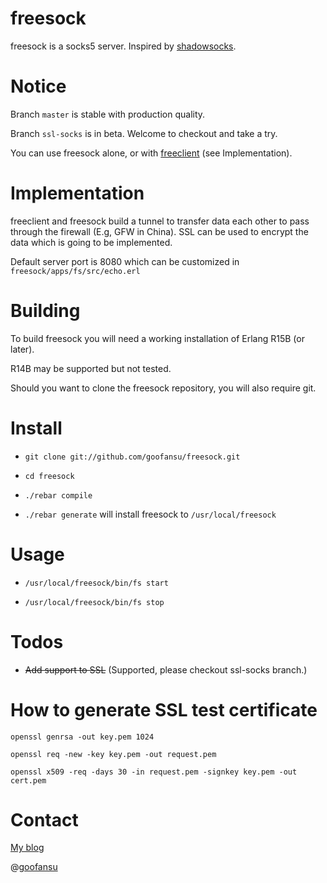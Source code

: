 freesock
========

freesock is a socks5 server. Inspired by [shadowsocks](https://github.com/clowwindy/shadowsocks).

# Notice #

Branch `master` is stable with production quality.

Branch `ssl-socks` is in beta. Welcome to checkout and take a try.

You can use freesock alone, or with [freeclient](https://github.com/goofansu/freeclient) (see Implementation).

# Implementation #

freeclient and freesock build a tunnel to transfer data each other to pass through the firewall (E.g, GFW in China). SSL can be used to encrypt the data which is going to be implemented.

Default server port is 8080 which can be customized in `freesock/apps/fs/src/echo.erl`

# Building #

To build freesock you will need a working installation of Erlang R15B (or later).

R14B may be supported but not tested.

Should you want to clone the freesock repository, you will also require git.

# Install #

* `git clone git://github.com/goofansu/freesock.git`

* `cd freesock`

* `./rebar compile`

* `./rebar generate` will install freesock to `/usr/local/freesock`

# Usage #

* `/usr/local/freesock/bin/fs start`
 
* `/usr/local/freesock/bin/fs stop`
    
# Todos #

* ~~Add support to SSL~~ (Supported, please checkout ssl-socks branch.)

# How to generate SSL test certificate #

```
openssl genrsa -out key.pem 1024

openssl req -new -key key.pem -out request.pem

openssl x509 -req -days 30 -in request.pem -signkey key.pem -out cert.pem

```

# Contact #

[My blog](http://goofansu.com)

@[goofansu](http://twitter.com/goofansu)
